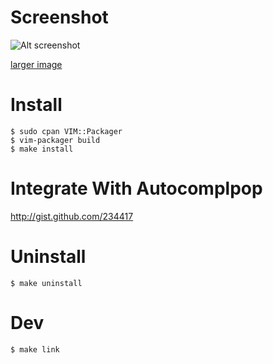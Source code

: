 
Screenshot
==========

![Alt screenshot](http://cloud.github.com/downloads/c9s/perl-completion.vim/Screen_shot_2009-11-14_at_2.22.56_PM-small.png)

[larger image](http://cloud.github.com/downloads/c9s/perl-completion.vim/Screen_shot_2009-11-14_at_2.22.56_PM.png)

Install
========

    $ sudo cpan VIM::Packager
    $ vim-packager build
    $ make install

Integrate With Autocomplpop
=============================

http://gist.github.com/234417

Uninstall
=========

    $ make uninstall

Dev
===

    $ make link




